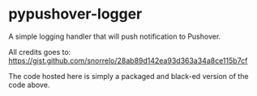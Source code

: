 pypushover-logger
=================

A simple logging handler that will push notification to Pushover.

All credits goes to: https://gist.github.com/snorrelo/28ab89d142ea93d363a34a8ce115b7cf

The code hosted here is simply a packaged and black-ed version of the code above.